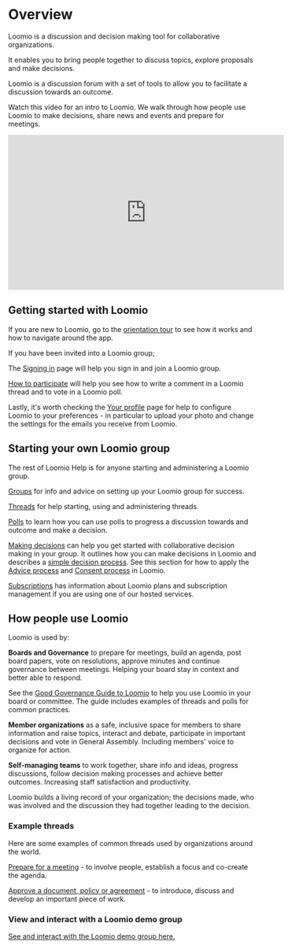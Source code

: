 # Overview

Loomio is a discussion and decision making tool for collaborative organizations.

It enables you to bring people together to discuss topics, explore proposals and make decisions.

Loomio is a discussion forum with a set of tools to allow you to facilitate a discussion towards an outcome.

Watch this video for an intro to Loomio. We walk through how people use Loomio to make decisions, share news and events and prepare for meetings.

<div class="iframe-container">
<iframe width="560" height="315" src="https://www.youtube.com/embed/itXYid8eSiI" title="YouTube video player" frameborder="0" allow="accelerometer; autoplay; clipboard-write; encrypted-media; gyroscope; picture-in-picture" allowfullscreen></iframe>
</div>

## Getting started with Loomio

If you are new to Loomio, go to the [orientation tour](https://help.loomio.com/en/user_manual/getting_started/orientation.html) to see how it works and how to navigate around the app. 

If you have been invited into a Loomio group;

  The [Signing in](https://help.loomio.com/en/user_manual/users/sign_in/index.html) page will help you sign in and join a Loomio group.

  [How to participate](https://help.loomio.com/en/user_manual/getting_started/write-a-comment.html) will help you see how to write a comment in a Loomio thread and to vote in a Loomio poll.

  Lastly, it's worth checking the [Your profile](https://help.loomio.com/en/user_manual/users/user_profile/index.html) page for help to configure Loomio to your preferences - in particular to upload your photo and change the settings for the emails you receive from Loomio.

## Starting your own Loomio group

The rest of Loomio Help is for anyone starting and administering a Loomio group.

[Groups](https://help.loomio.com/en/user_manual/groups/intro_to_groups/index.html) for info and advice on setting up your Loomio group for success.

[Threads](https://help.loomio.com/en/user_manual/threads/intro_to_threads/index.html) for help starting, using and administering threads.

[Polls](https://help.loomio.com/en/user_manual/polls/intro_to_decisions/index.html) to learn how you can use polls to progress a discussion towards and outcome and make a decision.

[Making decisions](https://help.loomio.com/en/user_manual/getting_started/decisions/index.html) can help you get started with collaborative decision making in your group.  It outlines how you can make decisions in Loomio and describes a [simple decision process](https://help.loomio.com/en/user_manual/polls/decisions/index.html).  See this section for how to apply the [Advice process](https://help.loomio.com/en/guides/advice_process/index.html) and [Consent process](https://help.loomio.com/en/guides/consent_process/index.html) in Loomio.

[Subscriptions](https://help.loomio.com/en/policy/subscriptions/pricing.html) has information about Loomio plans and subscription management if you are using one of our hosted services.

## How people use Loomio

Loomio is used by:

**Boards and Governance** to prepare for meetings, build an agenda, post board papers, vote on resolutions, approve minutes and continue governance between meetings. Helping your board stay in context and better able to respond.

See the [Good Governance Guide to Loomio](https://help.loomio.com/en/guides/board_processes/index.html) to help you use Loomio in your board or committee. The guide includes examples of threads and polls for common practices.

**Member organizations** as a safe, inclusive space for members to share information and raise topics, interact and debate, participate in important decisions and vote in General Assembly. Including members' voice to organize for action.

**Self-managing teams** to work together, share info and ideas, progress discussions, follow decision making processes and achieve better outcomes. Increasing staff satisfaction and productivity.

Loomio builds a living record of your organization; the decisions made, who was involved and the discussion they had together leading to the decision. 

### Example threads

Here are some examples of common threads used by organizations around the world.

[Prepare for a meeting](https://help.loomio.com/en/user_manual/threads/examples/index.html#prepare-for-a-meeting) - to involve people, establish a focus and co-create the agenda.

[Approve a document, policy or agreement](https://help.loomio.com/en/user_manual/threads/examples/index.html#approve-a-document) - to introduce, discuss and develop an important piece of work.

### View and interact with a Loomio demo group

[See and interact with the Loomio demo group here.](https://www.loomio.com/demo)
